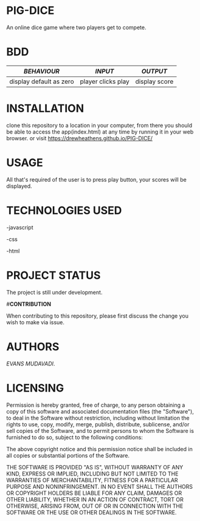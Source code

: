 # **PIG-DICE**
An online dice game where two players get to compete.

# **BDD**

| *BEHAVIOUR*        |  *INPUT*       |  *OUTPUT*      |
|-----------------|-------------|-------------|
|display default as zero|player clicks play|display score|



# **INSTALLATION**

clone this repository to a location in your computer, from there you should be able to access the app(index.html) at any time by running it in your web browser. or visit https://drewheathens.github.io/PIG-DICE/

# **USAGE**

All that's required of the user is to press play button, your scores will be displayed.

# **TECHNOLOGIES USED**

-javascript

-css

-html



# **PROJECT STATUS**

The project is still under development.

#**CONTRIBUTION**

When contributing to this repository, please first discuss the change you wish to make via issue.

# **AUTHORS**

_EVANS MUDAVADI_.

# **LICENSING**

Permission is hereby granted, free of charge, to any person obtaining a copy of this software and associated documentation files (the "Software"), to deal in the Software without restriction, including without limitation the rights to use, copy, modify, merge, publish, distribute, sublicense, and/or sell copies of the Software, and to permit persons to whom the Software is furnished to do so, subject to the following conditions:

The above copyright notice and this permission notice shall be included in all copies or substantial portions of the Software.

THE SOFTWARE IS PROVIDED "AS IS", WITHOUT WARRANTY OF ANY KIND, EXPRESS OR IMPLIED, INCLUDING BUT NOT LIMITED TO THE WARRANTIES OF MERCHANTABILITY, FITNESS FOR A PARTICULAR PURPOSE AND NONINFRINGEMENT. IN NO EVENT SHALL THE AUTHORS OR COPYRIGHT HOLDERS BE LIABLE FOR ANY CLAIM, DAMAGES OR OTHER LIABILITY, WHETHER IN AN ACTION OF CONTRACT, TORT OR OTHERWISE, ARISING FROM, OUT OF OR IN CONNECTION WITH THE SOFTWARE OR THE USE OR OTHER DEALINGS IN THE SOFTWARE.
